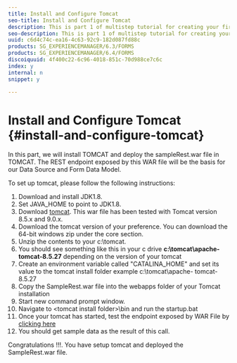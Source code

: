 ```yaml
---
title: Install and Configure Tomcat
seo-title: Install and Configure Tomcat
description: This is part 1 of multistep tutorial for creating your first interactive communications document.In this part, we will install TOMCAT and deploy the sampleRest.war file in TOMCAT. The REST endpoint exposed by this WAR file will be the basis for our Data Source and Form Data Model.
seo-description: This is part 1 of multistep tutorial for creating your first interactive communications document.In this part, we will install TOMCAT and deploy the sampleRest.war file in TOMCAT. The REST endpoint exposed by this WAR file will be the basis for our Data Source and Form Data Model.
uuid: c6d4c74c-ea16-4c63-92c9-182d087fd88c
products: SG_EXPERIENCEMANAGER/6.3/FORMS
products: SG_EXPERIENCEMANAGER/6.4/FORMS
discoiquuid: 4f400c22-6c96-4018-851c-70d988ce7c6c
index: y
internal: n
snippet: y

---
```


# Install and Configure Tomcat {#install-and-configure-tomcat}

In this part, we will install TOMCAT and deploy the sampleRest.war file in TOMCAT. The REST endpoint exposed by this WAR file will be the basis for our Data Source and Form Data Model.

To set up tomcat, please follow the following instructions:

1. Download and install JDK1.8.
2. Set JAVA_HOME to point to JDK1.8.
3. Download [tomcat](https://tomcat.apache.org/). This war file has been tested with Tomcat version 8.5.x and 9.0.x.
4. Download the tomcat version of your preference. You can download the 64-bit windows zip under the core section.
5. Unzip the contents to your c:\tomcat.
6. You should see something like this in your c drive **c:\tomcat\apache-tomcat-8.5.27** depending on the version of your tomcat
7. Create an environment variable called "CATALINA_HOME" and set its value to the tomcat install folder example c:\tomcat\apache- tomcat-8.5.27
8. Copy the SampleRest.war file into the webapps folder of your Tomcat installation
9. Start new command prompt window.
10. Navigate to &lt;tomcat install folder&gt;\bin and run the startup.bat
11. Once your tomcat has started, test the endpoint exposed by WAR File by [clicking here](http://localhost:8080/SampleRest/webapi/getStatement/9586)
12. You should get sample data as the result of this call.

Congratulations !!!. You have setup tomcat and deployed the SampleRest.war file.
